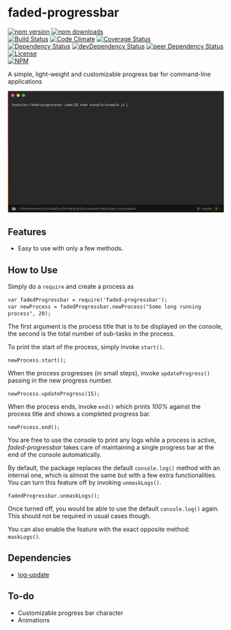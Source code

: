 # faded-progressbar

[![npm version](https://badge.fury.io/js/faded-progressbar.svg)](https://badge.fury.io/js/faded-progressbar)
[![npm downloads](https://img.shields.io/npm/dt/faded-progressbar.svg)](https://www.npmjs.com/package/faded-progressbar)  
[![Build Status](https://travis-ci.org/myTerminal/faded-progressbar.svg?branch=master)](https://travis-ci.org/myTerminal/faded-progressbar)
[![Code Climate](https://codeclimate.com/github/myTerminal/faded-progressbar.png)](https://codeclimate.com/github/myTerminal/faded-progressbar)
[![Coverage Status](https://img.shields.io/coveralls/myTerminal/faded-progressbar.svg)](https://coveralls.io/r/myTerminal/faded-progressbar?branch=master)  
[![Dependency Status](https://david-dm.org/myTerminal/faded-progressbar.svg)](https://david-dm.org/myTerminal/faded-progressbar)
[![devDependency Status](https://david-dm.org/myTerminal/faded-progressbar/dev-status.svg)](https://david-dm.org/myTerminal/faded-progressbar#info=devDependencies)
[![peer Dependency Status](https://david-dm.org/myTerminal/faded-progressbar/peer-status.svg)](https://david-dm.org/myTerminal/faded-progressbar#info=peerDependencies)  
[![License](https://img.shields.io/github/license/myTerminal/ample-alerts.svg)](https://opensource.org/licenses/MIT)  
[![NPM](https://nodei.co/npm/faded-progressbar.png?downloads=true&downloadRank=true&stars=true)](https://nodei.co/npm/faded-progressbar/)

A simple, light-weight and customizable progress bar for command-line applications

![Demo](images/demo.gif)

## Features

* Easy to use with only a few methods.

## How to Use

Simply do a `require` and create a process as

    var fadedProgressbar = require('faded-progressbar');
    var newProcess = fadedProgressbar.newProcess("Some long running process", 20);

The first argument is the process title that is to be displayed on the console, the second is the total number of sub-tasks in the process.

To print the start of the process, simply invoke `start()`.

    newProcess.start();

When the process progresses (in small steps), invoke `updateProgress()` passing in the new progress number.

    newProcess.updateProgress(15);

When the process ends, invoke `end()` which prints *100%* against the process title and shows a completed progress bar.

    newProcess.end();
    
You are free to use the console to print any logs while a process is active, *faded-progressbar* takes care of maintaining a single progress bar at the end of the console automatically.

By default, the package replaces the default `console.log()` method with an internal one, which is almost the same but with a few extra functionalities. You can turn this feature off by invoking `unmaskLogs()`.

    fadedProgressbar.unmaskLogs();

Once turned off, you would be able to use the default `console.log()` again. This should not be required in usual cases though.

You can also enable the feature with the exact opposite method: `maskLogs()`.
    
## Dependencies

* [log-update](https://www.npmjs.com/package/log-update)

## To-do

* Customizable progress bar character
* Animations
